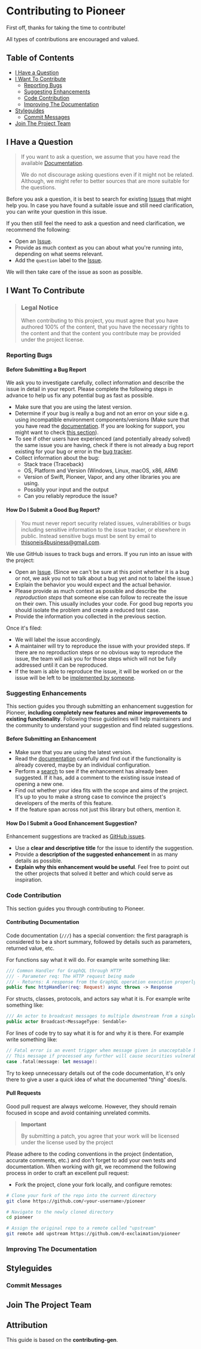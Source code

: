 # Contributing to Pioneer

First off, thanks for taking the time to contribute! 

All types of contributions are encouraged and valued. 

## Table of Contents

- [I Have a Question](#i-have-a-question)
- [I Want To Contribute](#i-want-to-contribute)
  - [Reporting Bugs](#reporting-bugs)
  - [Suggesting Enhancements](#suggesting-enhancements)
  - [Code Contribution](#code-contribution)
  - [Improving The Documentation](#improving-the-documentation)
- [Styleguides](#styleguides)
  - [Commit Messages](#commit-messages)
- [Join The Project Team](#join-the-project-team)



## I Have a Question

> If you want to ask a question, we assume that you have read the available [Documentation](https://pioneer-graphql.netlify.app).
>
> We do not discourage asking questions even if it might not be related. Although, we might refer to better sources that are more suitable for the questions.

Before you ask a question, it is best to search for existing [Issues](https://github.com/d-exclaimation/pioneer/issues) that might help you. In case you have found a suitable issue and still need clarification, you can write your question in this issue.

If you then still feel the need to ask a question and need clarification, we recommend the following:

- Open an [Issue](https://github.com/d-exclaimation/pioneer/issues/new).
- Provide as much context as you can about what you're running into, depending on what seems relevant.
- Add the `question` label to the [Issue](https://github.com/d-exclaimation/pioneer/issues).

We will then take care of the issue as soon as possible. 

## I Want To Contribute

> ### Legal Notice
> When contributing to this project, you must agree that you have authored 100% of the content, that you have the necessary rights to the content and that the content you contribute may be provided under the project license.

### Reporting Bugs

#### Before Submitting a Bug Report

We ask you to investigate carefully, collect information and describe the issue in detail in your report. Please complete the following steps in advance to help us fix any potential bug as fast as possible.

- Make sure that you are using the latest version.
- Determine if your bug is really a bug and not an error on your side e.g. using incompatible environment components/versions (Make sure that you have read the [documentation](https://pioneer-graphql.netlify.app). If you are looking for support, you might want to check [this section](#i-have-a-question)).
- To see if other users have experienced (and potentially already solved) the same issue you are having, check if there is not already a bug report existing for your bug or error in the [bug tracker](https://github.com/d-exclaimation/pioneer/issues?q=label%3Abug).
- Collect information about the bug:
  - Stack trace (Traceback)
  - OS, Platform and Version (Windows, Linux, macOS, x86, ARM)
  - Version of Swift, Pioneer, Vapor, and any other libraries you are using.
  - Possibly your input and the output
  - Can you reliably reproduce the issue?

#### How Do I Submit a Good Bug Report?

> You must never report security related issues, vulnerabilities or bugs including sensitive information to the issue tracker, or elsewhere in public. Instead sensitive bugs must be sent by email to <thisoneis4business@gmail.com>.

We use GitHub issues to track bugs and errors. If you run into an issue with the project:

- Open an [Issue](https://github.com/d-exclaimation/pioneer/issues/new). (Since we can't be sure at this point whether it is a bug or not, we ask you not to talk about a bug yet and not to label the issue.)
- Explain the behavior you would expect and the actual behavior.
- Please provide as much context as possible and describe the *reproduction steps* that someone else can follow to recreate the issue on their own. This usually includes your code. For good bug reports you should isolate the problem and create a reduced test case.
- Provide the information you collected in the previous section.

Once it's filed:

- We will label the issue accordingly.
- A maintainer will try to reproduce the issue with your provided steps. If there are no reproduction steps or no obvious way to reproduce the issue, the team will ask you for those steps which will not be fully addressed until it can be reproduced.
- If the team is able to reproduce the issue, it will be worked on or the issue will be left to be [implemented by someone](#your-first-code-contribution).


### Suggesting Enhancements

This section guides you through submitting an enhancement suggestion for Pioneer, **including completely new features and minor improvements to existing functionality**. Following these guidelines will help maintainers and the community to understand your suggestion and find related suggestions.

#### Before Submitting an Enhancement

- Make sure that you are using the latest version.
- Read the [documentation](https://pioneer-graphql.netlify.app) carefully and find out if the functionality is already covered, maybe by an individual configuration.
- Perform a [search](https://github.com/d-exclaimation/pioneer/issues) to see if the enhancement has already been suggested. If it has, add a comment to the existing issue instead of opening a new one.
- Find out whether your idea fits with the scope and aims of the project. It's up to you to make a strong case to convince the project's developers of the merits of this feature. 
- If the feature span across not just this library but others, mention it.

#### How Do I Submit a Good Enhancement Suggestion?

Enhancement suggestions are tracked as [GitHub issues](https://github.com/d-exclaimation/pioneer/issues).

- Use a **clear and descriptive title** for the issue to identify the suggestion.
- Provide a **description of the suggested enhancement** in as many details as possible.
- **Explain why this enhancement would be useful**. Feel free to point out the other projects that solved it better and which could serve as inspiration.

### Code Contribution

This section guides you through contributing to Pioneer.

#### Contributing Documentation

Code documentation (`///`) has a special convention: the first paragraph is considered to be a short summary, followed by details such as parameters, returned value, etc.

For functions say what it will do. For example write something like:
```swift
/// Common Handler for GraphQL through HTTP
/// - Parameter req: The HTTP request being made
/// - Returns: A response from the GraphQL operation execution properly formatted
public func httpHandler(req: Request) async throws -> Response 
```

For structs, classes, protocols, and actors say what it is. For example write something like:
```swift
/// An actor to broadcast messages to multiple downstream from a single upstream
public actor Broadcast<MessageType: Sendable> 
```

For lines of code try to say what it is for and why it is there. For example write something like:
```swift
// Fatal error is an event trigger when message given in unacceptable by protocol standard
// This message if processed any further will cause securities vulnerabilities, thus connection should be closed
case .fatal(message: let message):
```

Try to keep unnecessary details out of the code documentation, it's only there to give a user a quick idea of what the documented "thing" does/is. 

#### Pull Requests

Good pull request are always welcome. However, they should remain focused in scope and avoid containing unrelated commits.

> **Important**
>
> By submitting a patch, you agree that your work will be licensed under the license used by the project

Please adhere to the coding conventions in the project (indentation, accurate comments, etc.) and don't forget to add your own tests and documentation. When working with git, we recommend the following process in order to craft an excellent pull request:

- Fork the project, clone your fork locally, and configure remotes:
```sh
# Clone your fork of the repo into the current directory
git clone https://github.com/<your-username>/pioneer

# Navigate to the newly cloned directory
cd pioneer

# Assign the original repo to a remote called "upstream"
git remote add upstream https://github.com/d-exclaimation/pioneer
```


### Improving The Documentation
<!-- TODO
Updating, improving and correcting the documentation

-->

## Styleguides

### Commit Messages
<!-- TODO

-->

## Join The Project Team
<!-- TODO -->

## Attribution
This guide is based on the **contributing-gen**.
